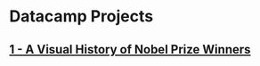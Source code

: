 # Datacamp Projects
## [1 - A Visual History of Nobel Prize Winners](https://github.com/GiovaniGitHub/datacamp/tree/main/A%20Visual%20History%20of%20Nobel%20Prize%20Winners)
